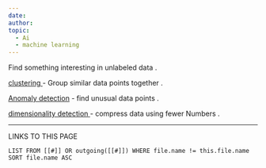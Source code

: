 ```yaml
---
date: 
author: 
topic:
  - Ai
  - machine learning
---
```

Find something interesting in unlabeled data  . 

[clustering ](clustering%20) - Group similar data points together . 

[Anomaly detection](Anomaly%20detection) - find unusual data points . 

[dimensionality detection ](dimensionality%20detection%20) - compress data using fewer Numbers .

----
LINKS TO THIS PAGE 
```dataview
LIST FROM [[#]] OR outgoing([[#]]) WHERE file.name != this.file.name SORT file.name ASC
```

